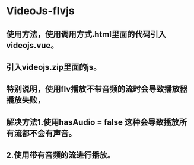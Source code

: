 # VideoJs-flvjs

## 使用方法，使用调用方式.html里面的代码引入videojs.vue。   
## 引入videojs.zip里面的js。   
## 特别说明，使用flv播放不带音频的流时会导致播放器播放失败，  
## 解决方法1.使用hasAudio = false 这种会导致播放所有流都不会有声音。  
## 2.使用带有音频的流进行播放。
